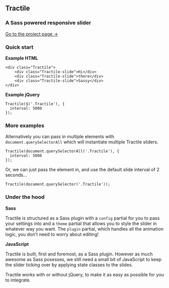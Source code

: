 ## Tractile
### A Sass powered responsive slider

[Go to the project page →](http://djgrant.github.io/tractile/)


### Quick start

**Example HTML**

    <div class="Tractile">
        <div class="Tractile-slide">Hi</div>
        <div class="Tractile-slide">there</div>
        <div class="Tractile-slide">Sassy</div>
    </div>

**Example jQuery**

    Tractile($('.Tractile'), {
      interval: 5000
    });
  
  
  
### More examples

Alternatively you can pass in multiple elements with `document.querySelectorAll` which will instantiate multiple Tractile sliders.
  
    Tractile(document.querySelectorAll('.Tractile'), {
      interval: 5000
    });
  

Or, we can just pass the element in, and use the default slide interval of 2 seconds...

    Tractile(document.querySelector('.Tractile'));
    
    
### Under the hood

**Sass**

Tractile is structured as a Sass plugin with a `config` partial for you to pass your settings into and a `theme` partial that allows you to style the slider in whatever way you want. The `plugin` partial, which handles all the animation logic, you don't need to worry about editing!



**JavaScript**

Tractile is built, first and foremost, as a Sass plugin. However as much awesome as Sass posesses, we still need a small bit of JavaScript to keep the slider ticking over by applying state classes to the slides.

Tractile works with or without jQuery, to make it as easy as possible for you to integrate.
